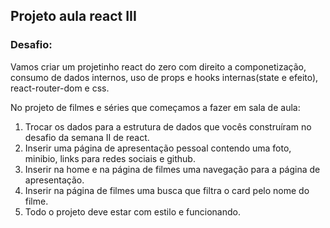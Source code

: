 ## Projeto aula react III

### Desafio:
Vamos criar um projetinho react do zero com direito a componetização, consumo de dados internos, uso de props e hooks internas(state e efeito), react-router-dom e css.

No projeto de filmes e séries que começamos a fazer em sala de aula:

1. Trocar os dados para a estrutura de dados que vocês construíram no desafio da semana II de react. 
2. Inserir uma página de apresentação pessoal contendo uma foto, minibio, links para redes sociais e github.
3. Inserir na home e na página de filmes uma navegação para a página de apresentação. 
4. Inserir na página de filmes uma busca que filtra o card pelo nome do filme.
5. Todo o projeto deve estar com estilo e funcionando. 